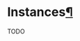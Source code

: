 <h1 id="instances">Instances<a class="headerlink" href="#instances" title="Permanent link">&para;</a></h1>

TODO
